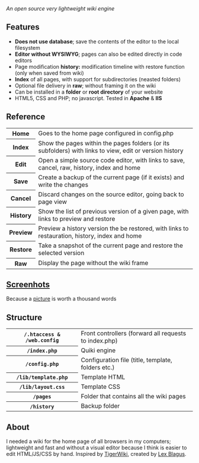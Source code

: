 <p><i>An open source very lightweight wiki engine</i></p>

<h2>Features</h2>

<p>
	<ul>
		<li><b>Does not use database</b>; save the contents of the editor to the local filesystem</li>
		<li><b>Editor without WYSIWYG</b>; pages can also be edited directly in code editors</li>
		<li>Page modification <b>history:</b> modification timeline with restore function (only when saved from wiki)</li>
		<li><b>Index</b> of all pages, with support for subdirectories (neasted folders)</li>
		<li>Optional file delivery in <b>raw</b>; without framing it on the wiki</li>
		<li>Can be installed in a <b>folder</b> or <b>root directory</b> of your website</li>
		<li>HTML5, CSS and PHP; no javascript. Tested in <b>Apache</b> &amp; <b>IIS</b></li>
	</ul>
</p>

<h2>Reference</h2>

<table>
	<tbody>
		<tr>
			<th>Home</th>
			<td>Goes to the home page configured in config.php</td>
		</tr>
		<tr>
			<th>Index</th>
			<td>Show the pages within the pages folders (or its subfolders) with links to view, edit or version history</td>
		</tr>
		<tr>
			<th>Edit</th>
			<td>Open a simple source code editor, with links to save, cancel, raw, history, index and home</td>
		</tr>
		<tr>
			<th>Save</th>
			<td>Create a backup of the current page (if it exists) and write the changes</td>
		</tr>
		<tr>
			<th>Cancel</th>
			<td>Discard changes on the source editor, going back to page view</td>
		</tr>
		<tr>
			<th>History</th>
			<td>Show the list of previous version of a given page, with links to preview and restore</td>
		</tr>
		<tr>
			<th>Preview</th>
			<td>Preview a history version the be restored, with links to restauration, history, index and home</td>
		</tr>
		<tr>
			<th>Restore</th>
			<td>Take a snapshot of the current page and restore the selected version</td>
		</tr>
		<tr>
			<th>Raw</th>
			<td>Display the page without the wiki frame</td>
		</tr>
	</tbody>
</table>

<h2><a href="docs/screenshots.md">Screenhots</a></h2>

<p>Because a <a href="docs/screenshots.md">picture</a> is worth a thousand words </p>

<h2>Structure</h2>

<table>
	<tbody>
		<tr>
			<th><code>/.htaccess &amp; /web.config</code></th>
			<td>Front controllers (forward all requests to index.php)</td>
		</tr>
		<tr>
			<th><code>/index.php</code></th>
			<td>Quiki engine</td>
		</tr>
		<tr>
			<th><code>/config.php</code></th>
			<td>Configuration file (title, template, folders etc.)</td>
		</tr>
		<tr>
			<th><code>/lib/template.php</code></th>
			<td>Template HTML</td>
		</tr>
		<tr>
			<th><code>/lib/layout.css</code></th>
			<td>Template CSS</td>
		</tr>
		<tr>
			<th><code>/pages</code></th>
			<td>Folder that contains all the wiki pages</td>
		</tr>
		<tr>
			<th><code>/history</code></th>
			<td>Backup folder</td>
		</tr>
	</tbody>
</table>


<h2>About</h2>
I needed a wiki for the home page of all browsers in my computers; lightweight and fast and without a visual editor because I think is easier to edit HTML/JS/CSS by hand. Inspired by <a href="http://c2.com/cgi/wiki?TigerWiki">TigerWiki</a>, created by <a href="http://blag.us/">Lex Blagus</a>. 

